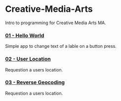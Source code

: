 # Creative-Media-Arts
Intro to programming for Creative Media Arts MA.

### [01 - Hello World](https://github.com/KyleGoslan/Creative-Media-Arts/tree/master/HelloWorld)
Simple app to change text of a lable on a button press.

### [02 - User Location](https://github.com/KyleGoslan/Creative-Media-Arts/tree/master/02%20-%20Location)
Requestion a users location. 

### [03 - Reverse Geocoding](https://github.com/KyleGoslan/Creative-Media-Arts/tree/master/03%20-%20Geocoding)
Requestion a users location. 